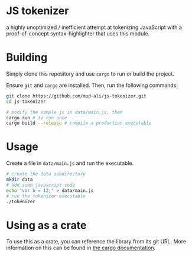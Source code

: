 # JS tokenizer

a highly unoptimized / inefficient attempt at tokenizing JavaScript with a proof-of-concept syntax-highlighter that uses this module.

# Building

Simply clone this repository and use `cargo` to run or build the project. 

Ensure `git` and `cargo` are installed. Then, run the following commands:

```sh
git clone https://github.com/mud-ali/js-tokenizer.git
cd js-tokenizer 

# modify the sample js in data/main.js, then
cargo run # to run once
cargo build --release # compile a production executable
```

# Usage

Create a file in `data/main.js` and run the executable.

```sh
# create the data subdirectory 
mkdir data
# add some javascript code
echo "var b = 12;" > data/main.js
# run the tokenizer executable
./tokenizer
```

# Using as a crate

To use this as a crate, you can reference the library from its git URL. More information on this can be found in [the cargo documentation](https://doc.rust-lang.org/cargo/reference/specifying-dependencies.html#specifying-dependencies-from-git-repositories).